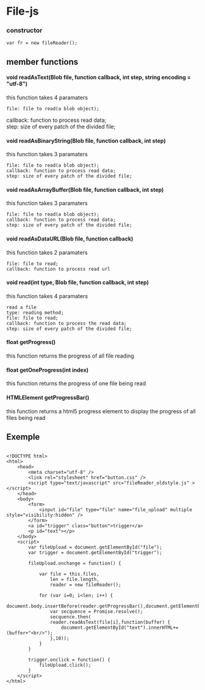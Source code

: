 # File-js



### constructor

``
    var fr = new fileReader();
``

## member functions 

#### void readAsText(Blob file, function callback, int step, string encoding = "utf-8")
this function takes 4 paramaters  

    file: file to read(a blob object);  
callback: function to process read data;  
step: size of every patch of the divided file;

#### void readAsBinaryString(Blob file, function callback, int step)
this function takes 3 paramaters  

    file: file to read(a blob object);  
    callback: function to process read data;  
    step: size of every patch of the divided file;  

#### void readAsArrayBuffer(Blob file, function callback, int step)
this function takes 3 paramaters  

    file: file to read(a blob object);  
    callback: function to process read data;  
    step: size of every patch of the divided file;  
    
#### void readAsDataURL(Blob file, function callback) 
this function takes 2 paramaters  

    file: file to read;  
    callback: function to process read url  
    
#### void read(int type, Blob file, function callback, int step)
this function takes 4 paramaters

    read a file
    type: reading method;
    file: file to read;
    callback: function to process the read data;
    step: size of every patch of the divided file;
    
#### float getProgress()
this function returns the progress of all file reading

#### float getOneProgress(int index)
this function returns the progress of one file being read

#### HTMLElement getProgressBar()
this function returns a html5 progress element to display the progress of all files being read


## Exemple
```

<!DOCTYPE html>
<html>
    <head>
        <meta charset="utf-8" />
        <link rel="stylesheet" href="button.css" />
        <script type="text/javascript" src="fileReader_oldstyle.js" ></script>
    </head>
    <body>
        <form>
            <input id="file" type="file" name="file_upload" multiple style="visibility:hidden" />
        </form>
        <a id="trigger" class="button">trigger</a>
        <p id="text"></p>
    </body>
    <script>
        var fileUpload = document.getElementById("file");
        var trigger = document.getElementById("trigger");

        fileUpload.onchange = function() {
        
            var file = this.files,
                len = file.length,
                reader = new fileReader();
                
            for (var i=0; i<len; i++) {
                document.body.insertBefore(reader.getProgressBar(),document.getElementById("text"));
                var secquence = Promise.resolve();
                secquence.then(
                reader.readAsText(file[i],function(buffer) {
                    document.getElementById("text").innerHTML+=(buffer+"<br/>");
                },10));
            }
        }

        trigger.onclick = function() {
            fileUpload.click();
        }
    </script>
</html>

```
